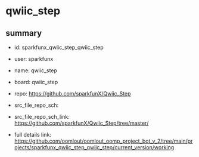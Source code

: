 # qwiic_step
 
## summary 
* id: sparkfunx_qwiic_step_qwiic_step
* user: sparkfunx
* name: qwiic_step
* board: qwiic_step
* repo: https://github.com/sparkfunX/Qwiic_Step



* src_file_repo_sch: 
* src_file_repo_sch_link: https://github.com/sparkfunX/Qwiic_Step/tree/master/
* full details link: https://github.com/oomlout/oomlout_oomp_project_bot_v_2/tree/main/projects/sparkfunx_qwiic_step_qwiic_step/current_version/working  







